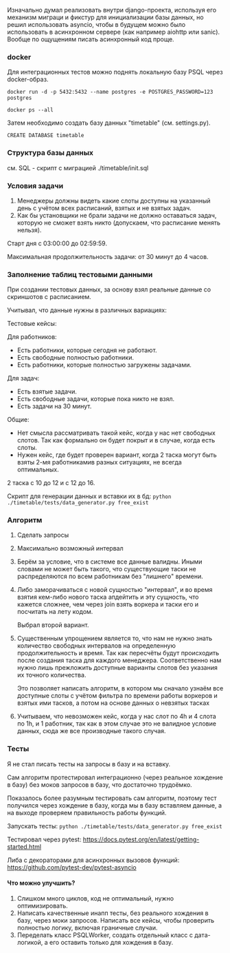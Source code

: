 Изначально думал реализовать внутри django-проекта, используя его механизм миграци и фикстур для инициализации
базы данных, но решил использовать asyncio, чтобы в будущем можно было использовать в асинхронном сервере (как например aiohttp или sanic). Вообще 
по ощущениям писать асинхронный код проще.

### docker
Для интеграционных тестов можно поднять локальную базу PSQL через docker-образ.

`docker run -d -p 5432:5432 --name postgres -e POSTGRES_PASSWORD=123 postgres`

`docker ps --all`

Затем необходимо создать базу данных "timetable" (см. settings.py).

`CREATE DATABASE timetable`

### Структура базы данных

см. SQL - скрипт с миграцией
 ./timetable/init.sql
 
### Условия задачи
1. Менеджеры должны видеть какие слоты доступны на указанный день с учётом всех расписаний, взятых и не взятых задач.
2. Как бы установщики не брали задачи не должно оставаться задач, которую не сможет взять никто (допускаем, что расписание менять нельзя).

Старт дня с 03:00:00 до 02:59:59.

Максимальная продолжительность задачи: от 30 минут до 4 часов.

### Заполнение таблиц тестовыми данными

При создании тестовых данных, за основу взял реальные данные со скриншотов с расписанием.

Учитывал, что данные нужны в различных вариациях:

Тестовые кейсы:

Для работников:
* Есть работники, которые сегодня не работают. 
* Есть свободные полностью работники.
* Есть работники, которые полностью загружены задачами.

Для задач:
* Есть взятые задачи. 
* Есть свободные задачи, которые пока никто не взял.
* Есть задачи на 30 минут.

Общие:
* Нет смысла рассматривать такой кейс, когда у нас нет свободных слотов. Так как формально
он будет покрыт и в случае, когда есть слоты.
* Нужен кейс, где будет проверен вариант, когда 2 таска могут быть взяты 2-мя работникамив разных ситуациях,
не всегда оптимальных.

2 таска 
с 10 до 12 и с 12 до 16.



Скрипт для генерации данных и вставки их в бд:
`python ./timetable/tests/data_generator.py free_exist`

### Алгоритм

1. Сделать запросы 
2. Максимально возможный интервал
3. Берём за условие, что в системе все данные валидны. Иными словами не может быть такого, что
существующие таски не распределяются по всем работникам без "лишнего" времени.
4. Либо заморачиваться с новой сущностью "интервал", и во время взятия кем-либо нового
 таска апдейтить и эту сущность, что кажется сложнее, чем через join взять воркера и таски его и посчитать на лету кодом.

    Выбрал второй вариант.

5. Существенным упрощением является то, что нам не нужно знать количество свободных интервалов на определенную продолжительность
и время. Так как пересчёты будут происходить после создания таска для каждого менеджера.
Соответственно нам нужно лишь прежложить доступные варианты слотов без указания их точного количества.

    Это позволяет написать алгоритм, в котором мы сначало узнаём все доступные слоты с учётом фильтра по времени работы воркеров и взятых ими тасков, а потом на основе данных о невзятых тасках

6. Учитываем, что невозможен кейс, когда у нас слот по 4h и 4 слота по 1h, и 1 работник, так как в этом
случае это не валидное условие данных, сюда же все производные такого случая.

### Тесты

Я не стал писать тесты на запросы в базу и на вставку.
 
Сам алгоритм протестировал интеграционно (через реальное хождение в базу) без моков запросов в базу, что достаточно
трудоёмко.

Показалось более разумным тестировать сам алгоритм, поэтому тест получился через хождение в базу, когда мы в базу вставляем данные, а
на выходе проверяем правильность работы функций.

Запускать тесты: `python ./timetable/tests/data_generator.py free_exist`

Тестировал через pytest: 
https://docs.pytest.org/en/latest/getting-started.html

Либа с декораторами для асинхронных вызовов функций:
https://github.com/pytest-dev/pytest-asyncio

#### Что можно улучшить?
1. Слишком много циклов, код не оптимальный, нужно оптимизировать.
2. Написать качественные инапп тесты, без реального хождения в базу, через моки запросов. 
Написать все кейсы, чтобы проверить полностью логику, включая граничные случаи. 
3. Переделать класс PSQLWorker, создать отдельный класс с дата-логикой, а его оставить только для
хождения в базу.
